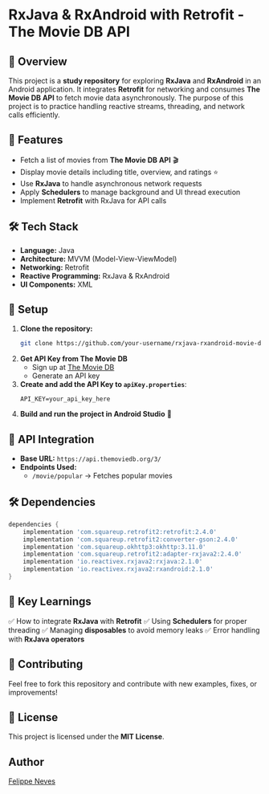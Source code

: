 # RxJava & RxAndroid with Retrofit - The Movie DB API

## 📌 Overview
This project is a **study repository** for exploring **RxJava** and **RxAndroid** in an Android application. It integrates **Retrofit** for networking and consumes **The Movie DB API** to fetch movie data asynchronously. The purpose of this project is to practice handling reactive streams, threading, and network calls efficiently.

## 🎯 Features
- Fetch a list of movies from **The Movie DB API** 🎬
- Display movie details including title, overview, and ratings ⭐
- Use **RxJava** to handle asynchronous network requests
- Apply **Schedulers** to manage background and UI thread execution
- Implement **Retrofit** with RxJava for API calls

## 🛠️ Tech Stack
- **Language:** Java
- **Architecture:** MVVM (Model-View-ViewModel)
- **Networking:** Retrofit
- **Reactive Programming:** RxJava & RxAndroid
- **UI Components:** XML

## 🔧 Setup
1. **Clone the repository:**
   ```sh
   git clone https://github.com/your-username/rxjava-rxandroid-movie-db.git
   ```
2. **Get API Key from The Movie DB**
   - Sign up at [The Movie DB](https://www.themoviedb.org/)
   - Generate an API key
3. **Create and add the API Key to `apiKey.properties`**:
   ```properties
   API_KEY=your_api_key_here
   ```
4. **Build and run the project in Android Studio** 🚀

## 📡 API Integration
- **Base URL:** `https://api.themoviedb.org/3/`
- **Endpoints Used:**
  - `/movie/popular` → Fetches popular movies

## 🛠️ Dependencies
```gradle
dependencies {
    implementation 'com.squareup.retrofit2:retrofit:2.4.0'
    implementation 'com.squareup.retrofit2:converter-gson:2.4.0'
    implementation 'com.squareup.okhttp3:okhttp:3.11.0'
    implementation 'com.squareup.retrofit2:adapter-rxjava2:2.4.0'
    implementation 'io.reactivex.rxjava2:rxjava:2.1.0'
    implementation 'io.reactivex.rxjava2:rxandroid:2.1.0'
}
```

## 📌 Key Learnings
✅ How to integrate **RxJava** with **Retrofit**
✅ Using **Schedulers** for proper threading
✅ Managing **disposables** to avoid memory leaks
✅ Error handling with **RxJava operators**

## 🤝 Contributing
Feel free to fork this repository and contribute with new examples, fixes, or improvements!

## 📄 License
This project is licensed under the **MIT License**.

## Author
[Felippe Neves](https://github.com/felippeneves)
